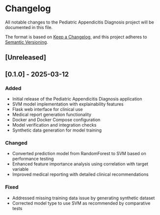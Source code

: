 # Changelog

All notable changes to the Pediatric Appendicitis Diagnosis project will be documented in this file.

The format is based on [Keep a Changelog](https://keepachangelog.com/en/1.0.0/),
and this project adheres to [Semantic Versioning](https://semver.org/spec/v2.0.0.html).

## [Unreleased]

## [0.1.0] - 2025-03-12

### Added
- Initial release of the Pediatric Appendicitis Diagnosis application
- SVM model implementation with explainability features
- Flask web interface for clinical use
- Medical report generation functionality
- Docker and Docker Compose configuration
- Model verification and integration checks
- Synthetic data generation for model training

### Changed
- Converted prediction model from RandomForest to SVM based on performance testing
- Enhanced feature importance analysis using correlation with target variable
- Improved medical reporting with detailed clinical recommendations

### Fixed
- Addressed missing training data issue by generating synthetic dataset
- Corrected model type to use SVM as recommended by comparative tests
